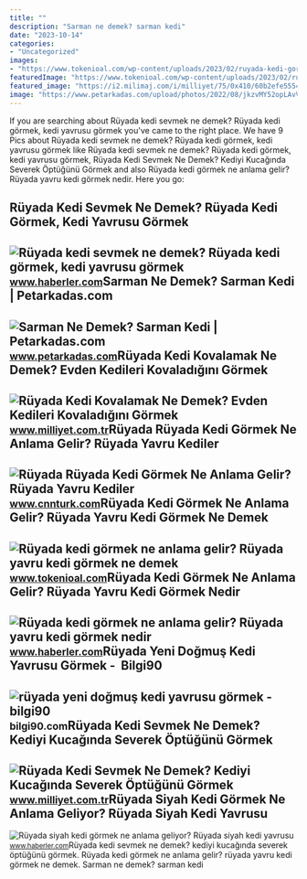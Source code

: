 ```yaml
---
title: ""
description: "Sarman ne demek? sarman kedi"
date: "2023-10-14"
categories:
- "Uncategorized"
images:
- "https://www.tokenioal.com/wp-content/uploads/2023/02/ruyada-kedi-gormek-ne-anlama-gelir-ruyada-yavru-15649870_1474_amp-768x465.jpg"
featuredImage: "https://www.tokenioal.com/wp-content/uploads/2023/02/ruyada-kedi-gormek-ne-anlama-gelir-ruyada-yavru-15649870_1474_amp-768x465.jpg"
featured_image: "https://i2.milimaj.com/i/milliyet/75/0x410/60b2efe55542833af892187a.jpg"
image: "https://www.petarkadas.com/upload/photos/2022/08/jkzvMY52opLAvV7QUrik_25_0db1c1d371b57776e98c8925183b8e20_image.jpg"
---
```


If you are searching about Rüyada kedi sevmek ne demek? Rüyada kedi görmek, kedi yavrusu görmek you've came to the right place. We have 9 Pics about Rüyada kedi sevmek ne demek? Rüyada kedi görmek, kedi yavrusu görmek like Rüyada kedi sevmek ne demek? Rüyada kedi görmek, kedi yavrusu görmek, Rüyada Kedi Sevmek Ne Demek? Kediyi Kucağında Severek Öptüğünü Görmek and also Rüyada kedi görmek ne anlama gelir? Rüyada yavru kedi görmek nedir. Here you go:

Rüyada Kedi Sevmek Ne Demek? Rüyada Kedi Görmek, Kedi Yavrusu Görmek
--------------------------------------------------------------------

 ![Rüyada kedi sevmek ne demek? Rüyada kedi görmek, kedi yavrusu görmek](https://i.hbrcdn.com/haber/2021/05/28/ruyada-kedi-sevmek-ne-demek-ruyada-kedi-gormek-14163297_6564_m.jpg) <small>www.haberler.com</small>Sarman Ne Demek? Sarman Kedi | Petarkadas.com
---------------------------------------------

 ![Sarman Ne Demek? Sarman Kedi | Petarkadas.com](https://www.petarkadas.com/upload/photos/2022/08/jkzvMY52opLAvV7QUrik_25_0db1c1d371b57776e98c8925183b8e20_image.jpg) <small>www.petarkadas.com</small>Rüyada Kedi Kovalamak Ne Demek? Evden Kedileri Kovaladığını Görmek
------------------------------------------------------------------

 ![Rüyada Kedi Kovalamak Ne Demek? Evden Kedileri Kovaladığını Görmek](https://i2.milimaj.com/i/milliyet/75/0x410/60b2efe55542833af892187a.jpg) <small>www.milliyet.com.tr</small>Rüyada Rüyada Kedi Görmek Ne Anlama Gelir? Rüyada Yavru Kediler
---------------------------------------------------------------

 ![Rüyada Rüyada Kedi Görmek Ne Anlama Gelir? Rüyada Yavru Kediler](https://i.cnnturk.com/i/cnnturk/75/740x416/60fb2f4979da3e1260158eaf.jpg) <small>www.cnnturk.com</small>Rüyada Kedi Görmek Ne Anlama Gelir? Rüyada Yavru Kedi Görmek Ne Demek
---------------------------------------------------------------------

 ![Rüyada kedi görmek ne anlama gelir? Rüyada yavru kedi görmek ne demek](https://www.tokenioal.com/wp-content/uploads/2023/02/ruyada-kedi-gormek-ne-anlama-gelir-ruyada-yavru-15649870_1474_amp-768x465.jpg) <small>www.tokenioal.com</small>Rüyada Kedi Görmek Ne Anlama Gelir? Rüyada Yavru Kedi Görmek Nedir
------------------------------------------------------------------

 ![Rüyada kedi görmek ne anlama gelir? Rüyada yavru kedi görmek nedir](https://foto.haberler.com/haber/2019/09/27/ruyada-kedi-gormek-ne-anlama-gelir-ruyada-kedi-12470493_4842_m.jpg) <small>www.haberler.com</small>Rüyada Yeni Doğmuş Kedi Yavrusu Görmek - ️ Bilgi90
--------------------------------------------------

 ![rüyada yeni doğmuş kedi yavrusu görmek - ️ bilgi90](https://bilgi90.com/pv/https://i2.milimaj.com/i/milliyet/75/0x0/5f41d931554282162833c442.jpg) <small>bilgi90.com</small>Rüyada Kedi Sevmek Ne Demek? Kediyi Kucağında Severek Öptüğünü Görmek
---------------------------------------------------------------------

 ![Rüyada Kedi Sevmek Ne Demek? Kediyi Kucağında Severek Öptüğünü Görmek](https://i2.milimaj.com/i/milliyet/75/0x410/5f43147155428005d02d82b9.jpg) <small>www.milliyet.com.tr</small>Rüyada Siyah Kedi Görmek Ne Anlama Geliyor? Rüyada Siyah Kedi Yavrusu
---------------------------------------------------------------------

 ![Rüyada siyah kedi görmek ne anlama geliyor? Rüyada siyah kedi yavrusu](https://i.hbrcdn.com/haber/2022/10/06/ruyada-siyah-kedi-gormek-ne-anlama-geliyor-15338922_8144_m.jpg) <small>www.haberler.com</small>Rüyada kedi sevmek ne demek? kediyi kucağında severek öptüğünü görmek. Rüyada kedi görmek ne anlama gelir? rüyada yavru kedi görmek ne demek. Sarman ne demek? sarman kedi
